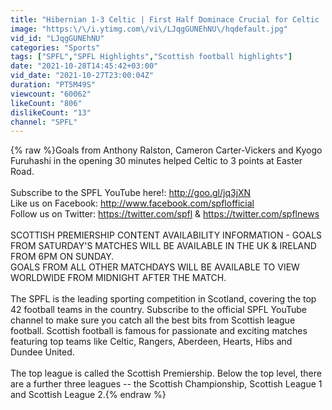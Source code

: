 ```yaml
---
title: "Hibernian 1-3 Celtic | First Half Dominace Crucial for Celtic | cinch Premiership"
image: "https:\/\/i.ytimg.com\/vi\/LJqgGUNEhNU\/hqdefault.jpg"
vid_id: "LJqgGUNEhNU"
categories: "Sports"
tags: ["SPFL","SPFL Highlights","Scottish football highlights"]
date: "2021-10-28T14:45:42+03:00"
vid_date: "2021-10-27T23:00:04Z"
duration: "PT5M49S"
viewcount: "60062"
likeCount: "806"
dislikeCount: "13"
channel: "SPFL"
---
```

{% raw %}Goals from Anthony Ralston, Cameron Carter-Vickers and Kyogo Furuhashi in the opening 30 minutes helped Celtic to 3 points at Easter Road.<br /><br />Subscribe to the SPFL YouTube here!: <a rel="nofollow" target="blank" href="http://goo.gl/jq3jXN">http://goo.gl/jq3jXN</a><br />Like us on Facebook: <a rel="nofollow" target="blank" href="http://www.facebook.com/spflofficial">http://www.facebook.com/spflofficial</a><br />Follow us on Twitter: <a rel="nofollow" target="blank" href="https://twitter.com/spfl">https://twitter.com/spfl</a> &amp; <a rel="nofollow" target="blank" href="https://twitter.com/spflnews">https://twitter.com/spflnews</a><br /><br />SCOTTISH PREMIERSHIP CONTENT AVAILABILITY INFORMATION - GOALS FROM SATURDAY'S MATCHES WILL BE AVAILABLE IN THE UK &amp; IRELAND FROM 6PM ON SUNDAY. <br />GOALS FROM ALL OTHER MATCHDAYS WILL BE AVAILABLE TO VIEW WORLDWIDE FROM MIDNIGHT AFTER THE MATCH.<br /><br />The SPFL is the leading sporting competition in Scotland, covering the top 42 football teams in the country. Subscribe to the official SPFL YouTube channel to make sure you catch all the best bits from Scottish league football. Scottish football is famous for passionate and exciting matches featuring top teams like Celtic, Rangers, Aberdeen, Hearts, Hibs and Dundee United.<br /><br />The top league is called the Scottish Premiership. Below the top level, there are a further three leagues -- the Scottish Championship, Scottish League 1 and Scottish League 2.{% endraw %}
